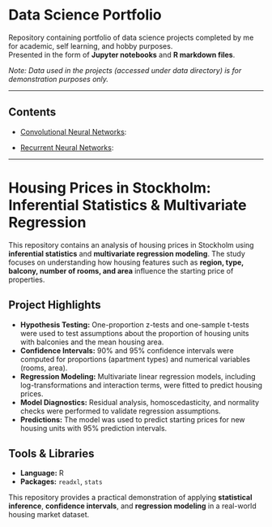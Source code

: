 # Data Science Portfolio  

Repository containing portfolio of data science projects completed by me for academic, self learning, and hobby purposes.  
Presented in the form of **Jupyter notebooks** and **R markdown files**.  

*Note: Data used in the projects (accessed under data directory) is for demonstration purposes only.*  

---

## Contents 

- [Convolutional Neural Networks](https://github.com/abhaycodesdata/data-science-portfolio/blob/main/Convolutional_Neural_Networks.ipynb):

- [Recurrent Neural Networks](https://github.com/abhaycodesdata/data-science-portfolio/blob/main/Recurrent_Neural_Networks.ipynb):

---

# Housing Prices in Stockholm: Inferential Statistics & Multivariate Regression

This repository contains an analysis of housing prices in Stockholm using **inferential statistics** and **multivariate regression modeling**. The study focuses on understanding how housing features such as **region, type, balcony, number of rooms, and area** influence the starting price of properties.  

## Project Highlights
- **Hypothesis Testing:** One-proportion z-tests and one-sample t-tests were used to test assumptions about the proportion of housing units with balconies and the mean housing area.
- **Confidence Intervals:** 90% and 95% confidence intervals were computed for proportions (apartment types) and numerical variables (rooms, area).
- **Regression Modeling:** Multivariate linear regression models, including log-transformations and interaction terms, were fitted to predict housing prices.
- **Model Diagnostics:** Residual analysis, homoscedasticity, and normality checks were performed to validate regression assumptions.
- **Predictions:** The model was used to predict starting prices for new housing units with 95% prediction intervals.

## Tools & Libraries
- **Language:** R  
- **Packages:** `readxl`, `stats`  

This repository provides a practical demonstration of applying **statistical inference**, **confidence intervals**, and **regression modeling** in a real-world housing market dataset.
